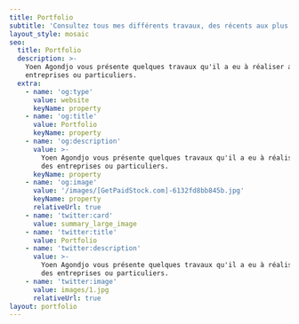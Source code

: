 ```yaml
---
title: Portfolio
subtitle: 'Consultez tous mes différents travaux, des récents aux plus anciens.'
layout_style: mosaic
seo:
  title: Portfolio
  description: >-
    Yoen Agondjo vous présente quelques travaux qu'il a eu à réaliser avec des
    entreprises ou particuliers.
  extra:
    - name: 'og:type'
      value: website
      keyName: property
    - name: 'og:title'
      value: Portfolio
      keyName: property
    - name: 'og:description'
      value: >-
        Yoen Agondjo vous présente quelques travaux qu'il a eu à réaliser avec
        des entreprises ou particuliers.
      keyName: property
    - name: 'og:image'
      value: '/images/[GetPaidStock.com]-6132fd8bb845b.jpg'
      keyName: property
      relativeUrl: true
    - name: 'twitter:card'
      value: summary_large_image
    - name: 'twitter:title'
      value: Portfolio
    - name: 'twitter:description'
      value: >-
        Yoen Agondjo vous présente quelques travaux qu'il a eu à réaliser avec
        des entreprises ou particuliers.
    - name: 'twitter:image'
      value: images/1.jpg
      relativeUrl: true
layout: portfolio
---
```

